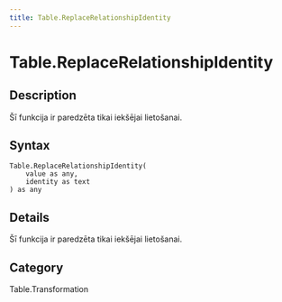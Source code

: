```yaml
---
title: Table.ReplaceRelationshipIdentity
---
```


# Table.ReplaceRelationshipIdentity


## Description

Šī funkcija ir paredzēta tikai iekšējai lietošanai.


## Syntax

```powerquery
Table.ReplaceRelationshipIdentity(
    value as any,
    identity as text
) as any
```


## Details

Šī funkcija ir paredzēta tikai iekšējai lietošanai.



## Category
Table.Transformation
